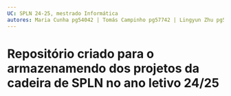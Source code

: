 ```yaml
---
UC: SPLN 24-25, mestrado Informática
autores: Maria Cunha pg54042 | Tomás Campinho pg57742 | Lingyun Zhu pg57885
---
```


# Repositório criado para o armazenamendo dos projetos da cadeira de SPLN no ano letivo 24/25